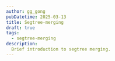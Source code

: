 ```yaml
---
author: gg_gong
pubDatetime: 2025-03-13
title: Segtree-merging
draft: true
tags:
  - segtree-merging
description:
  Brief introduction to segtree merging.
---
```


